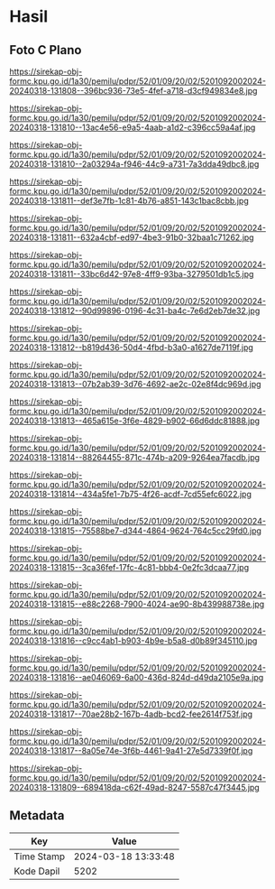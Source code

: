 # Hasil

## Foto C Plano

https://sirekap-obj-formc.kpu.go.id/1a30/pemilu/pdpr/52/01/09/20/02/5201092002024-20240318-131808--396bc936-73e5-4fef-a718-d3cf949834e8.jpg

https://sirekap-obj-formc.kpu.go.id/1a30/pemilu/pdpr/52/01/09/20/02/5201092002024-20240318-131810--13ac4e56-e9a5-4aab-a1d2-c396cc59a4af.jpg

https://sirekap-obj-formc.kpu.go.id/1a30/pemilu/pdpr/52/01/09/20/02/5201092002024-20240318-131810--2a03294a-f946-44c9-a731-7a3dda49dbc8.jpg

https://sirekap-obj-formc.kpu.go.id/1a30/pemilu/pdpr/52/01/09/20/02/5201092002024-20240318-131811--def3e7fb-1c81-4b76-a851-143c1bac8cbb.jpg

https://sirekap-obj-formc.kpu.go.id/1a30/pemilu/pdpr/52/01/09/20/02/5201092002024-20240318-131811--632a4cbf-ed97-4be3-91b0-32baa1c71262.jpg

https://sirekap-obj-formc.kpu.go.id/1a30/pemilu/pdpr/52/01/09/20/02/5201092002024-20240318-131811--33bc6d42-97e8-4ff9-93ba-3279501db1c5.jpg

https://sirekap-obj-formc.kpu.go.id/1a30/pemilu/pdpr/52/01/09/20/02/5201092002024-20240318-131812--90d99896-0196-4c31-ba4c-7e6d2eb7de32.jpg

https://sirekap-obj-formc.kpu.go.id/1a30/pemilu/pdpr/52/01/09/20/02/5201092002024-20240318-131812--b819d436-50d4-4fbd-b3a0-a1627de7119f.jpg

https://sirekap-obj-formc.kpu.go.id/1a30/pemilu/pdpr/52/01/09/20/02/5201092002024-20240318-131813--07b2ab39-3d76-4692-ae2c-02e8f4dc969d.jpg

https://sirekap-obj-formc.kpu.go.id/1a30/pemilu/pdpr/52/01/09/20/02/5201092002024-20240318-131813--465a615e-3f6e-4829-b902-66d6ddc81888.jpg

https://sirekap-obj-formc.kpu.go.id/1a30/pemilu/pdpr/52/01/09/20/02/5201092002024-20240318-131814--88264455-871c-474b-a209-9264ea7facdb.jpg

https://sirekap-obj-formc.kpu.go.id/1a30/pemilu/pdpr/52/01/09/20/02/5201092002024-20240318-131814--434a5fe1-7b75-4f26-acdf-7cd55efc6022.jpg

https://sirekap-obj-formc.kpu.go.id/1a30/pemilu/pdpr/52/01/09/20/02/5201092002024-20240318-131815--75588be7-d344-4864-9624-764c5cc29fd0.jpg

https://sirekap-obj-formc.kpu.go.id/1a30/pemilu/pdpr/52/01/09/20/02/5201092002024-20240318-131815--3ca36fef-17fc-4c81-bbb4-0e2fc3dcaa77.jpg

https://sirekap-obj-formc.kpu.go.id/1a30/pemilu/pdpr/52/01/09/20/02/5201092002024-20240318-131815--e88c2268-7900-4024-ae90-8b439988738e.jpg

https://sirekap-obj-formc.kpu.go.id/1a30/pemilu/pdpr/52/01/09/20/02/5201092002024-20240318-131816--c9cc4ab1-b903-4b9e-b5a8-d0b89f345110.jpg

https://sirekap-obj-formc.kpu.go.id/1a30/pemilu/pdpr/52/01/09/20/02/5201092002024-20240318-131816--ae046069-6a00-436d-824d-d49da2105e9a.jpg

https://sirekap-obj-formc.kpu.go.id/1a30/pemilu/pdpr/52/01/09/20/02/5201092002024-20240318-131817--70ae28b2-167b-4adb-bcd2-fee2614f753f.jpg

https://sirekap-obj-formc.kpu.go.id/1a30/pemilu/pdpr/52/01/09/20/02/5201092002024-20240318-131817--8a05e74e-3f6b-4461-9a41-27e5d7339f0f.jpg

https://sirekap-obj-formc.kpu.go.id/1a30/pemilu/pdpr/52/01/09/20/02/5201092002024-20240318-131809--689418da-c62f-49ad-8247-5587c47f3445.jpg


## Metadata

| Key        | Value               |
| ---------- | ------------------- |
| Time Stamp | 2024-03-18 13:33:48 |
| Kode Dapil | 5202                |




